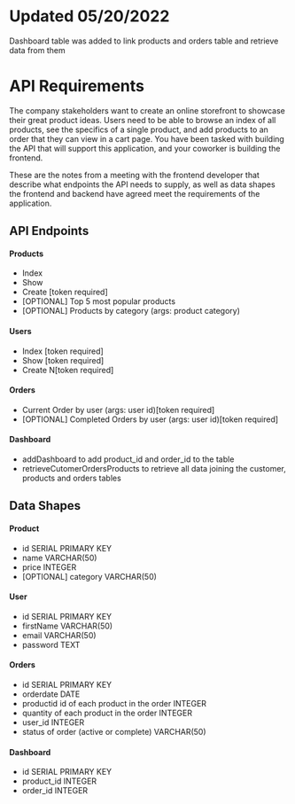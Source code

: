 # Updated 05/20/2022
Dashboard table was added to link products and orders table and retrieve data from them
# API Requirements
The company stakeholders want to create an online storefront to showcase their great product ideas. Users need to be able to browse an index of all products, see the specifics of a single product, and add products to an order that they can view in a cart page. You have been tasked with building the API that will support this application, and your coworker is building the frontend.

These are the notes from a meeting with the frontend developer that describe what endpoints the API needs to supply, as well as data shapes the frontend and backend have agreed meet the requirements of the application. 

## API Endpoints
#### Products
- Index 
- Show
- Create [token required]
- [OPTIONAL] Top 5 most popular products 
- [OPTIONAL] Products by category (args: product category)

#### Users
- Index [token required]
- Show [token required]
- Create N[token required]

#### Orders
- Current Order by user (args: user id)[token required]
- [OPTIONAL] Completed Orders by user (args: user id)[token required]

#### Dashboard
- addDashboard to add product_id and order_id to the table
- retrieveCutomerOrdersProducts to retrieve all data joining the customer, products and orders tables

## Data Shapes
#### Product
- id SERIAL PRIMARY KEY
- name VARCHAR(50)
- price INTEGER
- [OPTIONAL] category VARCHAR(50)

#### User
- id SERIAL PRIMARY KEY
- firstName VARCHAR(50)
- email VARCHAR(50)
- password TEXT

#### Orders
- id SERIAL PRIMARY KEY
- orderdate DATE
- productid id of each product in the order INTEGER
- quantity of each product in the order INTEGER
- user_id INTEGER
- status of order (active or complete) VARCHAR(50)

#### Dashboard
- id SERIAL PRIMARY KEY
- product_id INTEGER
- order_id INTEGER

